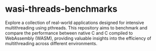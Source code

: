 # wasi-threads-benchmarks
Explore a collection of real-world applications designed for intensive multithreading using pthreads. This repository aims to benchmark and compare the performance between native C and C compiled to WebAssembly (WASM), providing valuable insights into the efficiency of multithreading across different environments.

